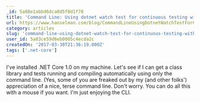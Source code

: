 ```yaml
---
_id: 5a88e1abbd6dca0d5f0d1f78
title: 'Command Line: Using dotnet watch test for continuous testing with .NET Core 1.0 and XUnit.net'
url: https://www.hanselman.com/blog/CommandLineUsingDotnetWatchTestForContinuousTestingWithNETCore10AndXUnitnet.aspx
category: articles
slug: 'command-line-using-dotnet-watch-test-for-continuous-testing-with-net-core-1-0-and-xunit-net'
user_id: 5a83ce59d6eb0005c4ecda2c
createdOn: '2017-03-30T21:36:19.000Z'
tags: ['.net-core']
---
```


I've installed .NET Core 1.0 on my machine. Let's see if I can get a class library and tests running and compiling automatically using only the command line. (Yes, some of you are freaked out by my (and other folks') appreciation of a nice, terse command line. Don't worry. You can do all this with a mouse if you want. I'm just enjoying the CLI.
